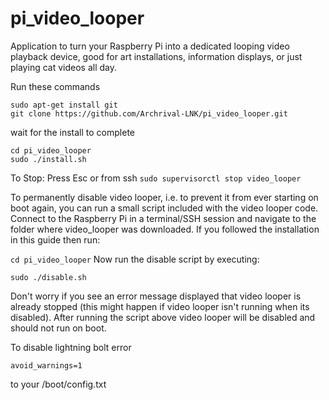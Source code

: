 # pi_video_looper
Application to turn your Raspberry Pi into a dedicated looping video playback device, good for art installations, information displays, or just playing cat videos all day.

Run these commands

```
sudo apt-get install git
git clone https://github.com/Archrival-LNK/pi_video_looper.git
```

wait for the install to complete

```
cd pi_video_looper
sudo ./install.sh
```

To Stop: Press Esc or from ssh
`sudo supervisorctl stop video_looper`

To permanently disable video looper, i.e. to prevent it from ever starting on boot again, you can run a small script included with the video looper code.  Connect to the Raspberry Pi in a terminal/SSH session and navigate to the folder where video_looper was downloaded.  If you followed the installation in this guide then run:

`cd pi_video_looper`
Now run the disable script by executing:

`sudo ./disable.sh`

Don't worry if you see an error message displayed that video looper is already stopped (this might happen if video looper isn't running when its disabled).  After running the script above video looper will be disabled and should not run on boot.

To disable lightning bolt error

`avoid_warnings=1`

to your /boot/config.txt
